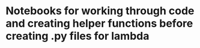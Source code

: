 # Notebooks for working through code and creating helper functions before creating .py files for lambda